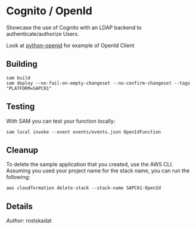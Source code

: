 # Cognito / OpenId

Showcase the use of Cognito with an LDAP backend to authenticate/authorize Users.

Look at [python-openid](https://github.com/openid/python-openid/tree/master/examples) for example of OpenId Client

## Building

```shell
sam build 
sam deploy --no-fail-on-empty-changeset --no-confirm-changeset --tags "PLATFORM=SAPC01" 
``` 

## Testing

With SAM you can test your function locally:

```shell
sam local invoke --event events/events.json OpenIdFunction
```

## Cleanup

To delete the sample application that you created, use the AWS CLI. Assuming you used your project name for the stack name, you can run the following:

```shell
aws cloudformation delete-stack --stack-name SAPC01-OpenId
```

## Details

*Author*: rostskadat
